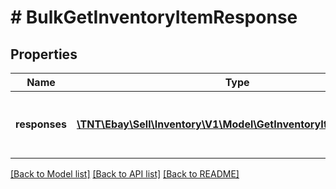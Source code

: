 # # BulkGetInventoryItemResponse

## Properties

Name | Type | Description | Notes
------------ | ------------- | ------------- | -------------
**responses** | [**\TNT\Ebay\Sell\Inventory\V1\Model\GetInventoryItemResponse[]**](GetInventoryItemResponse.md) | This is the base container of the &lt;strong&gt;bulkGetInventoryItem&lt;/strong&gt; response. The results of each attempted inventory item retrieval is captured under this container. | [optional]

[[Back to Model list]](../../README.md#models) [[Back to API list]](../../README.md#endpoints) [[Back to README]](../../README.md)
